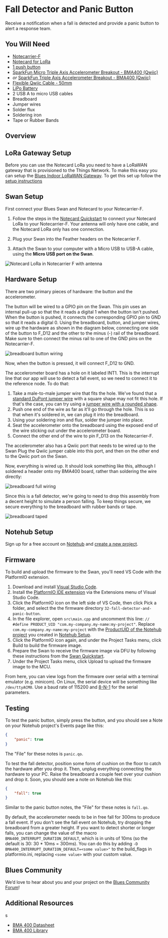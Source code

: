 # Fall Detector and Panic Button

Receive a notification when a fall is detected and provide a panic button to alert a response team.

## You Will Need

* [Notecarrier-F](https://shop.blues.com/collections/notecarrier/products/notecarrier-f)
* [Notecard for LoRa](https://shop.blues.com/products/notecard-lora)
* [1 push button](https://www.sparkfun.com/products/14460)
* [SparkFun Micro Triple Axis Accelerometer Breakout - BMA400 (Qwiic)](https://www.sparkfun.com/products/21207)
* *or* [SparkFun Triple Axis Accelerometer Breakout - BMA400 (Qwiic)](https://www.sparkfun.com/products/21208)
* [Flexible Qwiic Cable - 50mm](https://www.sparkfun.com/products/17260)
* [LiPo Battery](https://shop.blues.com/collections/accessories/products/5-000-mah-lipo-battery)
* 2 USB A to micro USB cables
* Breadboard
* Jumper wires
* Solder flux
* Soldering iron
* Tape or Rubber Bands

## Overview

## LoRa Gateway Setup

Before you can use the Notecard LoRa you need to have a LoRaWAN gateway that is provisioned to the Things Network.  To make this easy you can setup the [Blues Indoor LoRaWAN Gateway](https://shop.blues.com/products/blues-starter-kit-lorawan).  To get this set up follow the [setup instructions](https://dev.blues.io/lora/connecting-to-a-lorawan-gateway/)

## Swan Setup

First connect your Blues Swan and Notecard to your Notecarrier-F.

1. Follow the steps in the [Notecard Quickstart](https://dev.blues.io/quickstart/notecard-quickstart/notecard-and-notecarrier-f/#connect-your-notecard-and-notecarrier) to connect your Notecard LoRa to your Notecarrier-F.  Your antenna will only have one cable, and the Notecard LoRa only has one connection.

2. Plug your Swan into the Feather headers on the Notecarrier F.

3. Attach the Swan to your computer with a Micro USB to USB-A cable, using the **Micro USB port on the Swan**.

![Notecard LoRa in Notecarrier F with antenna](images/notecarrier-notecard.jpg)

## Hardware Setup

There are two primary pieces of hardware: the button and the accelerometer.

The button will be wired to a GPIO pin on the Swan. This pin uses an internal pull-up so that the it reads a digital 1 when the button isn't pushed. When the button is pushed, it connects the corresponding GPIO pin to GND so that it reads a digital 0. Using the breadboard, button, and jumper wires, wire up the hardware as shown in the diagram below, connecting one side of the button to F_D12 and the other to the minus (-) rail of the breadboard. Make sure to then connect the minus rail to one of the GND pins on the Notecarrier-F.

![breadboard button wiring](images/breadboard_button.jpg "Breadboard Button Wiring")

Now, when the button is pressed, it will connect F_D12 to GND.

The accelerometer board has a hole on it labeled INT1. This is the interrupt line that our app will use to detect a fall event, so we need to connect it to the reference node. To do that:

1. Take a male-to-male jumper wire that fits the hole. We've found that a [standard DuPont jumper wire](https://www.amazon.com/SUNKEE-Dupont-Color-Jumper-2-54mm/dp/B00AX3PHV6) with a square shape may not fit this hole. If that's the case, you can try using a [jumper wire with a rounded shape](https://www.amazon.com/Breadboard-Jumper-Wire-75pcs-pack/dp/B0040DEI9M).
2. Push one end of the wire as far as it'll go through the hole. This is so that when it's soldered in, we can plug it into the breadboard.
3. Using your soldering iron and flux, solder the jumper into place.
4. Seat the accelerometer onto the breadboard using the exposed end of the wire sticking out under the accelerometer board.
5. Connect the other end of the wire to pin F_D13 on the Notecarrier-F.

The accelerometer also has a Qwiic port that needs to be wired up to the Swan Plug the Qwiic jumper cable into this port, and then on the other end to the Qwiic port on the Swan.

Now, everything is wired up. It should look something like this, although I soldered a header onto my BMA400 board, rather than soldering the wire directly:

![breadboard full wiring](images/breadboard_full.jpg "Breadboard Full Wiring")

Since this is a fall detector, we're going to need to drop this assembly from a decent height to simulate a person falling. To keep things secure, we secure everything to the breadboard with rubber bands or tape.

![breadboard taped](images/breadboard_banded.jpg "Breadboard Secured with Rubber Bands")

## Notehub Setup

Sign up for a free account on [Notehub](https://notehub.io) and [create a new project](https://dev.blues.io/quickstart/notecard-quickstart/notecard-and-notecarrier-pi/#set-up-notehub).

## Firmware

To build and upload the firmware to the Swan, you'll need VS Code with the PlatformIO extension.

1. Download and install [Visual Studio Code](https://code.visualstudio.com/).
2. Install the [PlatformIO IDE extension](https://marketplace.visualstudio.com/items?itemName=platformio.platformio-ide) via the Extensions menu of Visual Studio Code.
3. Click the PlatformIO icon on the left side of VS Code, then click Pick a folder, and select the the firmware directory `32-fall-detector-and-panic-button`.
4. In the file explorer, open `src\main.cpp` and uncomment this line: `// #define PRODUCT_UID "com.my-company.my-name:my-project"`. Replace `com.my-company.my-name:my-project` with the [ProductUID of the Notehub project](https://dev.blues.io/notehub/notehub-walkthrough/#finding-a-productuid) you created in [Notehub Setup](#notehub-setup).
5. Click the PlatformIO icon again, and under the Project Tasks menu, click Build to build the firmware image.
6. Prepare the Swan to receive the firmware image via DFU by following these instructions from the [Swan Quickstart](https://dev.blues.io/quickstart/swan-quickstart/#programming-swan-the-stlink-v3mini).
7. Under the Project Tasks menu, click Upload to upload the firmware image to the MCU.

From here, you can view logs from the firmware over serial with a terminal emulator (e.g. minicom). On Linux, the serial device will be something like `/dev/ttyACM0`. Use a baud rate of 115200 and [8-N-1](https://en.wikipedia.org/wiki/8-N-1) for the serial parameters.

## Testing

To test the panic button, simply press the button, and you should see a Note on your Notehub project's Events page like this:

```json
{
    "panic": true
}
```

The "File" for these notes is `panic.qo`.

To test the fall detector, position some form of cushion on the floor to catch the hardware after you drop it. Then, unplug everything connecting the hardware to your PC. Raise the breadboard a couple feet over your cushion and drop it. Soon, you should see a note on Notehub like this:

```json
{
    "fall": true
}
```

Similar to the panic button notes, the "File" for these notes is `fall.qo`.

By default, the accelerometer needs to be in free fall for 300ms to produce a fall event. If you don't see the fall event on Notehub, try dropping the breadboard from a greater height. If you want to detect shorter or longer falls, you can change the value of the macro `BMA400_INTERRUPT_DURATION_DEFAULT`, which is in units of 10ms (so the default is 30: 30 * 10ms = 300ms). You can do this by adding  `-D BMA400_INTERRUPT_DURATION_DEFAULT=<some value>"` to the build_flags in platformio.ini, replacing `<some value>` with your custom value.

## Blues Community

We’d love to hear about you and your project on the [Blues Community Forum](https://discuss.blues.io/)!

## Additional Resources
s
* [BMA 400 Datasheet](https://www.bosch-sensortec.com/media/boschsensortec/downloads/datasheets/bst-bma400-ds000.pdf)
* [BMA 400 Library](https://github.com/BoschSensortec/BMA400-API)
